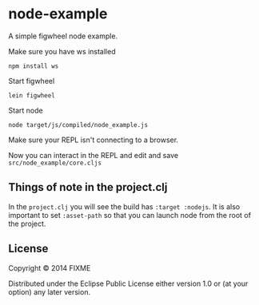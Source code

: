 # node-example

A simple figwheel node example.

Make sure you have ws installed

    npm install ws
	
Start figwheel

    lein figwheel
   
Start node 

    node target/js/compiled/node_example.js

Make sure your REPL isn't connecting to a browser.

Now you can interact in the REPL and edit and save `src/node_example/core.cljs`

## Things of note in the project.clj

In the `project.clj` you will see the build has `:target :nodejs`.  It
is also important to set `:asset-path` so that you can launch node
from the root of the project.

## License

Copyright © 2014 FIXME

Distributed under the Eclipse Public License either version 1.0 or (at your option) any later version.
